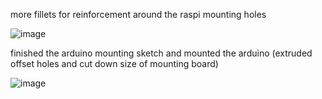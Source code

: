 more fillets for reinforcement around the raspi mounting holes

![image](https://github.com/morotonai/replac3d/assets/156618723/319a9b97-5630-4fff-9617-126216dcfb16)


finished the arduino mounting sketch and mounted the arduino (extruded offset holes and cut down size of mounting board)


![image](https://github.com/morotonai/replac3d/assets/156618723/fa554f7a-3665-4e5e-b72e-1b9ed1a17a88)
